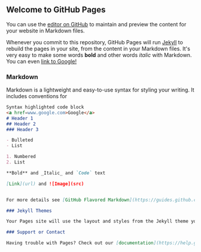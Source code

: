 ## Welcome to GitHub Pages

You can use the [editor on GitHub](https://github.com/prashant030591/garageFest/edit/master/index.md) to maintain and preview the content for your website in Markdown files.

Whenever you commit to this repository, GitHub Pages will run [Jekyll](https://jekyllrb.com/) to rebuild the pages in your site, from the content in your Markdown files.
It's very easy to make some words **bold** and other words *italic* with Markdown. You can even [link to Google!](http://google.com)

### Markdown

Markdown is a lightweight and easy-to-use syntax for styling your writing. It includes conventions for

```markdown
Syntax highlighted code block
<a href=www.google.com>Google</a>
# Header 1
## Header 2
### Header 3

- Bulleted
- List

1. Numbered
2. List

**Bold** and _Italic_ and `Code` text

[Link](url) and ![Image](src)


For more details see [GitHub Flavored Markdown](https://guides.github.com/features/mastering-markdown/).

### Jekyll Themes

Your Pages site will use the layout and styles from the Jekyll theme you have selected in your [repository settings](https://github.com/prashant030591/garageFest/settings). The name of this theme is saved in the Jekyll `_config.yml` configuration file.

### Support or Contact

Having trouble with Pages? Check out our [documentation](https://help.github.com/categories/github-pages-basics/) or [contact support](https://github.com/contact) and we’ll help you sort it out.

